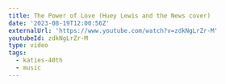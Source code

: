 ```yaml
---
title: The Power of Love (Huey Lewis and the News cover)
date: '2023-08-19T12:00:56Z'
externalUrl: 'https://www.youtube.com/watch?v=zdkNgLrZr-M'
youtubeId: zdkNgLrZr-M
type: video
tags:
  - katies-40th
  - music
---
```


